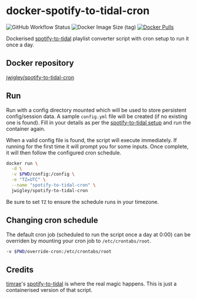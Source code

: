 # docker-spotify-to-tidal-cron

![GitHub Workflow Status](https://img.shields.io/github/workflow/status/jwigley/docker-spotify-to-tidal-cron/Master?label=build%20%28master%29)
![Docker Image Size (tag)](https://img.shields.io/docker/image-size/jwigley/spotify-to-tidal-cron/latest)
[![Docker Pulls](https://img.shields.io/docker/pulls/jwigley/spotify-to-tidal-cron.svg)](https://hub.docker.com/r/jwigley/spotify-to-tidal-cron/)

Dockerised [spotify-to-tidal](https://github.com/timrae/spotify_to_tidal) playlist converter
script with cron setup to run it once a day.

## Docker repository

[jwigley/spotify-to-tidal-cron](https://hub.docker.com/r/jwigley/spotify-to-tidal-cron)

## Run

Run with a config directory mounted which will be used to store persistent config/session data.
A sample `config.yml` file will be created (if no existing one is found). Fill in your details
as per the [spotify-to-tidal setup](https://github.com/timrae/spotify_to_tidal#setup) and run
the container again.

When a valid config file is found, the script will execute immediately. If running for the
first time it will prompt you for some inputs. Once complete, it will then follow the configured
cron schedule.

```bash
docker run \
  -d \
  -v $PWD/config:/config \
  -e "TZ=UTC" \
  --name "spotify-to-tidal-cron" \
  jwigley/spotify-to-tidal-cron
```

Be sure to set `TZ` to ensure the schedule runs in your timezone.

## Changing cron schedule

The default cron job (scheduled to run the script once a day at 0:00) can be overriden by
mounting your cron job to `/etc/crontabs/root`.

```bash
-v $PWD/override-cron:/etc/crontabs/root
```

## Credits

[timrae](https://github.com/timrae)'s [spotify-to-tidal](https://github.com/timrae/spotify_to_tidal)
is where the real magic happens. This is just a containerised version of that script.

